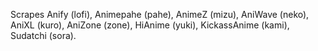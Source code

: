 Scrapes Anify (lofi), Animepahe (pahe), AnimeZ (mizu), AniWave (neko), AniXL (kuro), AniZone (zone), HiAnime (yuki), KickassAnime (kami), Sudatchi (sora).